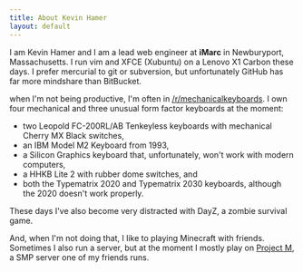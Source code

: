 ```yaml
---
title: About Kevin Hamer
layout: default
---
```


I am Kevin Hamer and I am a lead web engineer at **iMarc** in Newburyport,
Massachusetts. I run vim and XFCE (Xubuntu) on a Lenovo X1 Carbon these days. I prefer mercurial to git or subversion, but unfortunately GitHub has far more mindshare than BitBucket.

when I'm not being productive, I'm often in [/r/mechanicalkeyboards](https://reddit.com/r/mechanicalkeyboards). I own four mechanical and three unusual form factor keyboards at the moment:

* two Leopold FC-200RL/AB Tenkeyless keyboards with mechanical Cherry MX Black switches,
* an IBM Model M2 Keyboard from 1993,
* a Silicon Graphics keyboard that, unfortunately, won't work with modern computers,
* a HHKB Lite 2 with rubber dome switches, and
* both the Typematrix 2020 and Typematrix 2030 keyboards, although the 2020
  doesn't work properly.

These days I've also become very distracted with DayZ, a zombie survival game.

And, when I'm not doing that, I like to playing Minecraft with friends. Sometimes I also run a server, but at the moment I mostly play on [Project M](http://www.projectmserver.com/), a SMP server one of my friends runs.
